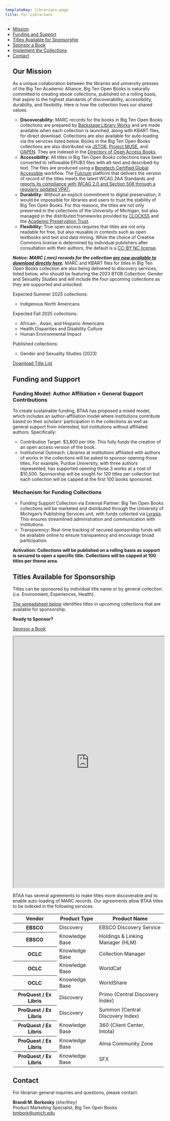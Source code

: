 ```yaml
---
templateKey: librarians-page
title: For Librarians
---
```

<ul class="list-unstyled">
    <li><a href="#mission">Mission</a></li>
    <li><a href="#funding">Funding and Support</a></li>
    <li><a href="#sponsorship">Titles Available for Sponsorship</a></li>

   <li><a href="#sponsorship">Sponsor a Book</a></li>
    <li><a href="#implement">Implement the Collections</a></li>
    <li><a href="#contact">Contact</a></li>

## Our Mission

As a unique collaboration between the libraries and university presses of the Big Ten Academic Alliance, Big Ten Open Books is naturally committed to creating ebook collections, published on a rolling basis, that aspire to the highest standards of discoverability, accessibility, durability, and flexibility. Here is how the collection lives our shared values. 

* **Discoverability:** MARC records for the books in Big Ten Open Books collections are prepared by [Backstage Library Works](https://www.bslw.com/history-of-backstage-library-works/) and are made available when each collection is launched, along with KBART files, for direct download. Collections are also available for auto-loading via the services listed below. Books in the Big Ten Open Books collections are also distributed via [JSTOR](https://about.jstor.org/librarians/books/open-access-books-jstor/), [Project MUSE](https://muse.jhu.edu/museopen/), and [OAPEN](https://www.oapen.org/). They are indexed in the [Directory of Open Access Books](https://doabooks.org/).
* **Accessibility:** All titles in Big Ten Open Books collections have been converted to reflowable EPUB3 files with alt-text and described-by text. The files are produced using a [Benetech Certified Global Accessible](https://bornaccessible.benetech.org/global-certified-accessible/) workflow. The [Fulcrum](https://www.fulcrum.org/) platform that delivers the version of record of the titles meets the latest WCAG 2AA Standards and [reports its compliance with WCAG 2.0 and Section 508 through a regularly updated VPAT.](https://www.fulcrum.org/accessibility/)
* **Durability:** Without an explicit commitment to digital preservation, it would be impossible for libraries and users to trust the stability of Big Ten Open Books. For this reasons, the titles are not only preserved in the collections of the University of Michigan, but also managed in the distributed frameworks provided by [CLOCKSS](https://clockss.org/) and the [Academic Preservation Trust](https://aptrust.org/).
* **Flexibility:** True open access requires that titles are not only readable for free, but also reusable in contexts such as open textbooks and text and data mining. While the choice of Creative Commons license is determined by individual publishers after consultation with their authors, the default is a [CC-BY NC license](https://creativecommons.org/licenses/by-nc/4.0/legalcode). 

***Notice: MARC (.mrc) records for the collection [are now available to download directly here](https://www.dropbox.com/s/6lnl19lfpbdtch3/UofMichigan_BigTenOpenBooks_2.mrc?dl=0).*** MARC and KBART files for titles in Big Ten Open Books collection are also being delivered to discovery services, listed below, who should be featuring the 2023 BTOB Collection: Gender and Sexuality Studies and will include the four upcoming collections as they are supported and unlocked.

Expected Summer 2025 collections:

* Indigenous North Americans

Expected Fall 2025 collections:

* African-, Asian, and Hispanic Americans
* Health Disparities and Disability Culture
* Human Environmental Impact

Published collections:

* Gender and Sexuality Studies (2023)

<a class="btn btn-secondary btn-lg" href="https://www.dropbox.com/sh/fnrz7sqqmrv7v6u/AABLW-XkcGWBvLW4E9YkeQFla?dl=0">Download Title List</a>

<h2 id="funding">Funding and Support</h2>

### Funding Model: Author Affiliation + General Support Contributions

To create sustainable funding, BTAA has proposed a mixed model, which includes an author-affiliation model where institutions contribute based on their scholars’ participation in the collections as well as general support from interested, but institutions without affiliated authors. Specifically:

* Contribution Target: $3,800 per title. This fully funds the creation of an open access version of the book.
* Institutional Outreach: Libraries at institutions affiliated with authors of works in the collections will be asked to sponsor opening those titles. For example, Purdue University, with three authors represented, has supported opening those 3 works at a cost of $10,500. Sponsorship will be sought for 120 titles per collection but each collection will be capped at the first 100 books sponsored.

### Mechanism for Funding Collections 

* Funding Support Collection via External Partner: Big Ten Open Books collections will be marketed and distributed through the University of Michigan’s Publishing Services unit, with funds collected via [Lyrasis](https://my.lyrasis.org/s/product-details?id=a1BUh000001nx4nMAA). This ensures streamlined administration and communication with institutions.
* Transparency: Real-time tracking of secured sponsorship funds will be available online to ensure transparency and encourage broad participation.

**Activation: Collections will be published on a rolling basis as support is secured to open a specific title. Collections will be capped at 100 titles per theme area.**

<h2 id="sponsorship">Titles Available for Sponsorship</h2>

Titles can be sponsored by individual title name or by general collection. (i.e. Environment, Experiences, Health).

[The spreadsheet below](https://docs.google.com/spreadsheets/d/1ric6_P3u456JbwnXoAD_ias0qLEL7uM2bvOBuBQtY4c/edit?usp=sharing) identifies titles in upcoming collections that are available for sponsorship.

**R﻿eady to Sponsor?** 

<p><a class="btn btn-secondary btn-lg mb-3" href="https://forms.gle/Syzt31PM3n3haf628">Sponsor a Book</a></p>

<iframe height="800px" width="100%" src="https://docs.google.com/spreadsheets/d/e/2PACX-1vQchFDdn0mb_vdiTSR3GwmZay17Rnt3Gw16KZYtpUWs2a-35xJjJhf4hDGcWKo4mJk_DC85tmcaXSGJ/pubhtml?gid=550005235&amp;single=true&amp;widget=false&amp;headers=false&amp;range=A1:K266&amp;chrome=false"></iframe>

<table class="table table-bordered">
    <!-- <caption><a class="btn btn-secondary btn-lg" href="https://ftp.fulcrum.org/UMPEBC/KBART/">Download KBART files</a></caption> -->

 <!-- <caption><a class="btn btn-secondary btn-lg" href="https://ftp.fulcrum.org/UMPEBC/MARC/">Download MARC records</a></caption> -->

BTAA has several agreements to make titles more discoverable and to enable auto-loading of MARC records. Our agreements allow BTAA titles to be indexed in the following services.
    <thead class="thead-light">
        <tr>
            <th scope="col">Vendor</th>
            <th scope="col">Product Type</th>
            <th scope="col">Product Name</th>
        </tr>
    </thead>
    <tbody>
       <tr>
            <th scope="row">EBSCO</th>
            <td>Discovery</td>
            <td>EBSCO Discovery Service</td>
        </tr>
         <tr>
            <th scope="row"><span class="sr-only">EBSCO</span></th>
            <td>Knowledge Base</td>
            <td>Holdings & Linking Manager (HLM)</td>
        </tr>
        <tr>
            <th scope="row">OCLC</th>
            <td>Knowledge Base</td>
            <td>Collection Manager</td>
        </tr>
               <tr>
            <th scope="row"><span class="sr-only">OCLC</span></th>
            <td>Knowledge Base</td>
            <td>WorldCat</td>
        </tr>
               <tr>
            <th scope="row"><span class="sr-only">OCLC</span></th>
            <td>Knowledge Base</td>
            <td>WorldShare</td>
        </tr>
               <tr>
            <th scope="row">ProQuest / Ex Libris</th>
            <td>Discovery</td>
            <td>Primo (Central Discovery Index)</td>
        </tr>
               <tr>
            <th scope="row"><span class="sr-only">ProQuest / Ex Libris</span></th>
            <td>Discovery</td>
            <td>Summon (Central Discovery Index)</td>
        </tr>
               <tr>
            <th scope="row"><span class="sr-only">ProQuest / Ex Libris</span></th>
            <td>Knowledge Base</td>
            <td>360 (Client Center, Intota)</td>
        </tr>
               <tr>
            <th scope="row"><span class="sr-only">ProQuest / Ex Libris</span></th>
            <td>Knowledge Base</td>
            <td>Alma Community Zone</td>
        </tr>
               <tr>
            <th scope="row"><span class="sr-only">ProQuest / Ex Libris</span></th>
            <td>Knowledge Base</td>
            <td>SFX</td>
        </tr>
    </tbody>

</table>

<h2 id="contact">Contact</h2>

For librarian general inquiries and questions, please contact:

**Brandi M. Borkosky** *(she/they)* <br/>
Product Marketing Specialist, Big Ten Open Books <br/>
[bmbork@umich.edu](mailto:bmbork@umich.edu)